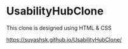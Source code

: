 # UsabilityHubClone
This clone is designed using HTML &amp; CSS

https://suyashsk.github.io/UsabilityHubClone/
